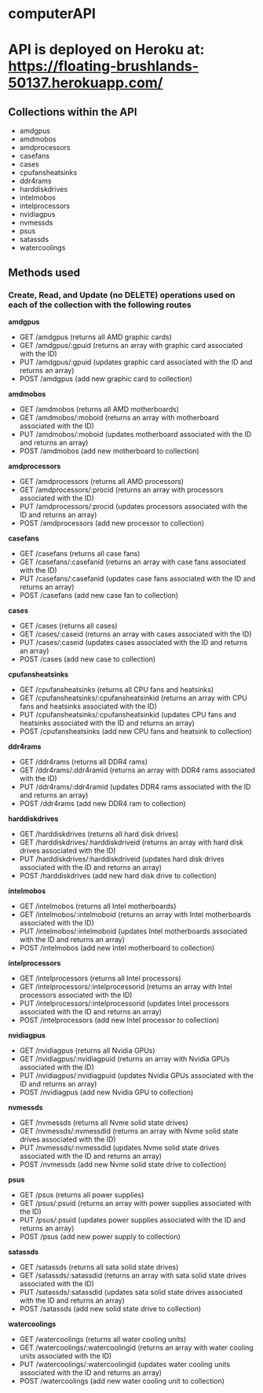 # computerAPI

# API is deployed on Heroku at: https://floating-brushlands-50137.herokuapp.com/

## Collections within the API

- amdgpus
- amdmobos
- amdprocessors
- casefans
- cases
- cpufansheatsinks
- ddr4rams
- harddiskdrives
- intelmobos
- intelprocessors
- nvidiagpus
- nvmessds
- psus
- satassds
- watercoolings

## Methods used

### Create, Read, and Update (no DELETE) operations used on each of the collection with the following routes

**amdgpus**

- GET /amdgpus (returns all AMD graphic cards)
- GET /amdgpus/:gpuid (returns an array with graphic card associated with the ID)
- PUT /amdgpus/:gpuid (updates graphic card associated with the ID and returns an array)
- POST /amdgpus (add new graphic card to collection)

**amdmobos**

- GET /amdmobos (returns all AMD motherboards)
- GET /amdmobos/:moboid (returns an array with motherboard associated with the ID)
- PUT /amdmobos/:moboid (updates motherboard associated with the ID and returns an array)
- POST /amdmobos (add new motherboard to collection)

**amdprocessors**

- GET /amdprocessors (returns all AMD processors)
- GET /amdprocessors/:procid (returns an array with processors associated with the ID)
- PUT /amdprocessors/:procid (updates processors associated with the ID and returns an array)
- POST /amdprocessors (add new processor to collection)

**casefans**

- GET /casefans (returns all case fans)
- GET /casefans/:casefanid (returns an array with case fans associated with the ID)
- PUT /casefans/:casefanid (updates case fans associated with the ID and returns an array)
- POST /casefans (add new case fan to collection)

**cases**

- GET /cases (returns all cases)
- GET /cases/:caseid (returns an array with cases associated with the ID)
- PUT /cases/:caseid (updates cases associated with the ID and returns an array)
- POST /cases (add new case to collection)

**cpufansheatsinks**

- GET /cpufansheatsinks (returns all CPU fans and heatsinks)
- GET /cpufansheatsinks/:cpufansheatsinkid (returns an array with CPU fans and heatsinks associated with the ID)
- PUT /cpufansheatsinks/:cpufansheatsinkid (updates CPU fans and heatsinks associated with the ID and returns an array)
- POST /cpufansheatsinks (add new CPU fans and heatsink to collection)

**ddr4rams**

- GET /ddr4rams (returns all DDR4 rams)
- GET /ddr4rams/:ddr4ramid (returns an array with DDR4 rams associated with the ID)
- PUT /ddr4rams/:ddr4ramid (updates DDR4 rams associated with the ID and returns an array)
- POST /ddr4rams (add new DDR4 ram to collection)

**harddiskdrives**

- GET /harddiskdrives (returns all hard disk drives)
- GET /harddiskdrives/:harddiskdriveid (returns an array with hard disk drives associated with the ID)
- PUT /harddiskdrives/:harddiskdriveid (updates hard disk drives associated with the ID and returns an array)
- POST /harddiskdrives (add new hard disk drive to collection)

**intelmobos**

- GET /intelmobos (returns all Intel motherboards)
- GET /intelmobos/:intelmoboid (returns an array with Intel motherboards associated with the ID)
- PUT /intelmobos/:intelmoboid (updates Intel motherboards associated with the ID and returns an array)
- POST /intelmobos (add new Intel motherboard to collection)

**intelprocessors**

- GET /intelprocessors (returns all Intel processors)
- GET /intelprocessors/:intelprocessorid (returns an array with Intel processors associated with the ID)
- PUT /intelprocessors/:intelprocessorid (updates Intel processors associated with the ID and returns an array)
- POST /intelprocessors (add new Intel processor to collection)

**nvidiagpus**

- GET /nvidiagpus (returns all Nvidia GPUs)
- GET /nvidiagpus/:nvidiagpuid (returns an array with Nvidia GPUs associated with the ID)
- PUT /nvidiagpus/:nvidiagpuid (updates Nvidia GPUs associated with the ID and returns an array)
- POST /nvidiagpus (add new Nvidia GPU to collection)

**nvmessds**

- GET /nvmessds (returns all Nvme solid state drives)
- GET /nvmessds/:nvmessdid (returns an array with Nvme solid state drives associated with the ID)
- PUT /nvmessds/:nvmessdid (updates Nvme solid state drives associated with the ID and returns an array)
- POST /nvmessds (add new Nvme solid state drive to collection)

**psus**

- GET /psus (returns all power supplies)
- GET /psus/:psuid (returns an array with power supplies associated with the ID)
- PUT /psus/:psuid (updates power supplies associated with the ID and returns an array)
- POST /psus (add new power supply to collection)

**satassds**

- GET /satassds (returns all sata solid state drives)
- GET /satassds/:satassdid (returns an array with sata solid state drives associated with the ID)
- PUT /satassds/:satassdid (updates sata solid state drives associated with the ID and returns an array)
- POST /satassds (add new solid state drive to collection)

**watercoolings**

- GET /watercoolings (returns all water cooling units)
- GET /watercoolings/:watercoolingid (returns an array with water cooling units associated with the ID)
- PUT /watercoolings/:watercoolingid (updates water cooling units associated with the ID and returns an array)
- POST /watercoolings (add new water cooling unit to collection)

